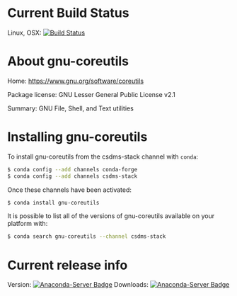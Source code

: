 # Current Build Status

Linux, OSX: [![Build Status](https://travis-ci.org/csdms-stack/gnu-coreutils-recipe.svg?branch=master)](https://travis-ci.org/csdms-stack/gnu-coreutils-recipe)

# About gnu-coreutils

Home: https://www.gnu.org/software/coreutils

Package license: GNU Lesser General Public License v2.1

Summary: GNU File, Shell, and Text utilities


# Installing gnu-coreutils

To install gnu-coreutils from the csdms-stack channel with `conda`:

```bash
$ conda config --add channels conda-forge
$ conda config --add channels csdms-stack
```

Once these channels have been activated:

```bash
$ conda install gnu-coreutils
```

It is possible to list all of the versions of gnu-coreutils available on your
platform with:

```bash
$ conda search gnu-coreutils --channel csdms-stack
```

# Current release info

Version: [![Anaconda-Server Badge](https://anaconda.org/csdms-stack/gnu-coreutils/badges/version.svg)](https://anaconda.org/csdms-stack/gnu-coreutils)
Downloads: [![Anaconda-Server Badge](https://anaconda.org/csdms-stack/gnu-coreutils/badges/downloads.svg)](https://anaconda.org/csdms-stack/gnu-coreutils)
